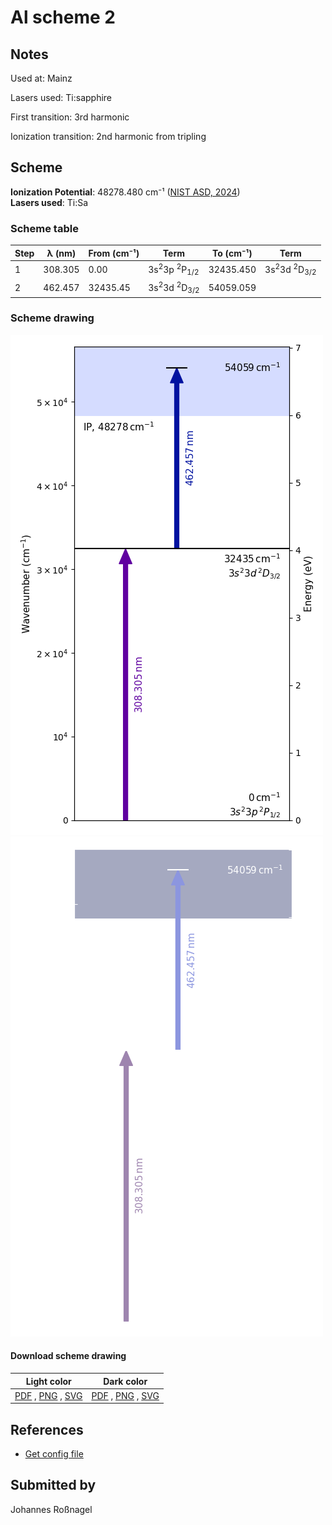# Al scheme 2

## Notes

Used at: Mainz

Lasers used: Ti:sapphire

First transition: 3rd harmonic

Ionization transition: 2nd harmonic from tripling





## Scheme

**Ionization Potential**: 48278.480 cm⁻¹ ([NIST ASD, 2024](https://www.nist.gov/pml/atomic-spectra-database))  
**Lasers used**: Ti:Sa

### Scheme table

| Step | λ (nm)  | From (cm⁻¹) |                     Term                     | To (cm⁻¹) |                     Term                     |
| ---- | ------- | ----------- | -------------------------------------------- | --------- | -------------------------------------------- |
| 1    | 308.305 | 0.00        | 3s<sup>2</sup>3p <sup>2</sup>P<sub>1/2</sub> | 32435.450 | 3s<sup>2</sup>3d <sup>2</sup>D<sub>3/2</sub> |
| 2    | 462.457 | 32435.45    | 3s<sup>2</sup>3d <sup>2</sup>D<sub>3/2</sub> | 54059.059 |                                              |


### Scheme drawing

![al scheme, light mode](al-002/al-002-light.png#only-light)
![al scheme, dark mode](al-002/al-002-dark-web.png#only-dark)

#### Download scheme drawing

|                                            Light color                                            |                                           Dark color                                           |
| ------------------------------------------------------------------------------------------------- | ---------------------------------------------------------------------------------------------- |
| [PDF](al-002/al-002-light.pdf) , [PNG](al-002/al-002-light.png) , [SVG](al-002/al-002-light.svg)  | [PDF](al-002/al-002-dark.pdf) , [PNG](al-002/al-002-dark.png) , [SVG](al-002/al-002-dark.svg)  |


## References

  - [Get config file](https://github.com/RIMS-Code/rims-code.github.io/blob/main/db/al-002.json)



## Submitted by

Johannes Roßnagel

